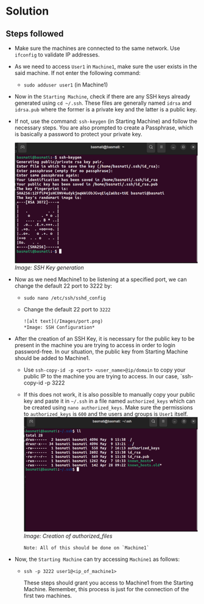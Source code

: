 # Solution

## Steps followed

- Make sure the machines are connected to the same network. Use `ifconfig` to validate IP addresses.
- As we need to access `User1` in `Machine1`, make sure the user exists in the said machine. If not enter the following command:

  - `sudo adduser user1` (in Machine1)
- Now in the `Starting Machine`, check if there are any SSH keys already generated using `cd ~/.ssh`. These files are generally named `idrsa` and `idrsa.pub` where the former is a private key and the latter is a public key.
- If not, use the command: `ssh-keygen` (in Starting Machine) and follow the necessary steps. You are also prompted to create a Passphrase, which is basically a password to protect your private key.

    ![alt text](/Images/keygen.png)
    *Image: SSH Key generation*
- Now as we need Machine1 to be listening at a specified port, we can change the default 22 port to 3222 by:
  - `sudo nano /etc/ssh/sshd_config`
  - Change the default 22 port to `3222`

        ![alt text](/Images/port.png)
        *Image: SSH Configuration*
- After the creation of an SSH Key, it is necessary for the public key to be present in the machine you are trying to access in order to login password-free. In our situation, the public key from Starting Machine should be added to Machine1.

  - Use `ssh-copy-id -p <port> <user_name>@ip/domain` to copy your public IP to the machine you are trying to access. In our case, `ssh-copy-id -p 3222
  - If this does not work, it is also possible to manually copy your public key and paste it in `~/.ssh` in a file named `authorized_keys` which can be created using `nano authorized_keys`. Make sure the permissions to `authorized_keys` is `600` and the users and groups is `User1` itself.
          ![alt text](/Images/authkey.png) *Image: Creation of authorized_files*

        Note: All of this should be done on `Machine1`

- Now, the `Starting Machine` can try accessing `Machine1` as follows:
  - `ssh -p 3222 user1@<ip_of_machine1>`

    These steps should grant you access to Machine1 from the Starting Machine. Remember, this process is just for the connection of the first two machines.
